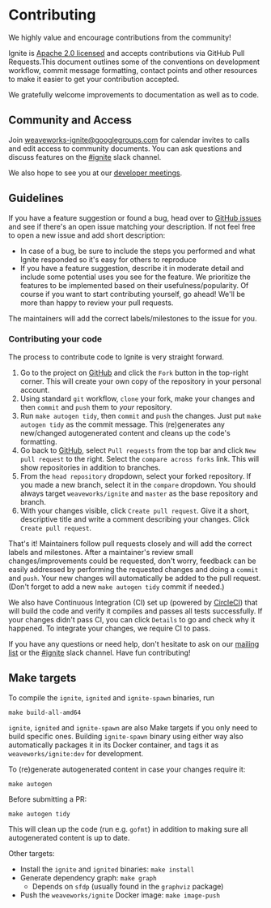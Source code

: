 # Contributing

We highly value and encourage contributions from the community!

Ignite is [Apache 2.0 licensed](LICENSE) and accepts contributions via GitHub Pull Requests.This document outlines some of the conventions on development workflow, commit message formatting, contact points and other resources to make it easier to get your contribution accepted.

We gratefully welcome improvements to documentation as well as to code.

## Community and Access

Join [weaveworks-ignite@googlegroups.com](https://groups.google.com/forum/#!forum/weaveworks-ignite) for calendar invites to calls and edit access to community documents.
You can ask questions and discuss features on the [#ignite](https://weave-community.slack.com/messages/ignite/) slack channel.

We also hope to see you at our [developer meetings](https://docs.google.com/document/d/1fv8_WD6qXfvlIq7Bb5raCGyBvc42dNF-l8uaoZzoUYI/edit).

## Guidelines

If you have a feature suggestion or found a bug, head over to [GitHub issues](https://github.com/weaveworks/ignite/issues)
and see if there's an open issue matching your description. If not feel free to open a new issue and add short description:
 - In case of a bug, be sure to include the steps you performed and what Ignite responded so it's easy for others to reproduce
 - If you have a feature suggestion, describe it in moderate detail and include some potential uses you see for the feature.
   We prioritize the features to be implemented based on their usefulness/popularity. Of course if you want to start contributing
   yourself, go ahead! We'll be more than happy to review your pull requests.

The maintainers will add the correct labels/milestones to the issue for you.

### Contributing your code

The process to contribute code to Ignite is very straight forward.
1. Go to the project on [GitHub](https://github.com/weaveworks/ignite) and click the `Fork` button in the top-right corner.
   This will create your own copy of the repository in your personal account.
1. Using standard `git` workflow, `clone` your fork, make your changes and then `commit` and `push` them to _your_ repository.
1. Run `make autogen tidy`, then `commit` and `push` the changes. Just put `make autogen tidy` as the commit message.
   This (re)generates any new/changed autogenerated content and cleans up the code's formatting.
1. Go back to [GitHub](https://github.com/weaveworks/ignite), select `Pull requests` from the top bar and click
   `New pull request` to the right. Select the `compare across forks` link. This will show repositories in addition to branches.
1. From the `head repository` dropdown, select your forked repository. If you made a new branch, select it in the `compare` dropdown.
   You should always target `weaveworks/ignite` and `master` as the base repository and branch.
1. With your changes visible, click `Create pull request`. Give it a short, descriptive title and write a comment describing your changes.
   Click `Create pull request`.

That's it! Maintainers follow pull requests closely and will add the correct labels and milestones.
After a maintainer's review small changes/improvements could be requested, don't worry, feedback can
be easily addressed by performing the requested changes and doing a `commit` and `push`. Your new
changes will automatically be added to the pull request. (Don't forget to add a new `make autogen tidy`
commit if needed.)

We also have Continuous Integration (CI) set up (powered by [CircleCI](https://circleci.com/)) that will build the code
and verify it compiles and passes all tests successfully. If your changes didn't pass CI, you can click
`Details` to go and check why it happened. To integrate your changes, we require CI to pass.

If you have any questions or need help, don't hesitate to ask on our [mailing list](https://groups.google.com/forum/#!forum/weaveworks-ignite)
or the [#ignite](https://weave-community.slack.com/messages/ignite/) slack channel. Have fun contributing!

## Make targets

To compile the `ignite`, `ignited` and `ignite-spawn` binaries, run
```console
make build-all-amd64
```

`ignite`, `ignited` and `ignite-spawn` are also Make targets if you only need to build specific ones.
Building `ignite-spawn` binary using either way also automatically packages it in its Docker container,
and tags it as `weaveworks/ignite:dev` for development.

To (re)generate autogenerated content in case your changes require it:
```console
make autogen
```

Before submitting a PR:
```console
make autogen tidy
```
This will clean up the code (run e.g. `gofmt`) in addition
to making sure all autogenerated content is up to date.

Other targets:
- Install the `ignite` and `ignited` binaries: `make install`
- Generate dependency graph: `make graph`
  - Depends on `sfdp` (usually found in the `graphviz` package)
- Push the `weaveworks/ignite` Docker image: `make image-push`

